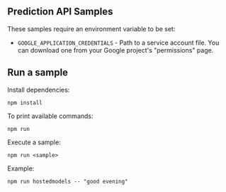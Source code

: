 ## Prediction API Samples

These samples require an environment variable to be set:

- `GOOGLE_APPLICATION_CREDENTIALS` - Path to a service account file. You can
download one from your Google project's "permissions" page.

## Run a sample

Install dependencies:

    npm install

To print available commands:

    npm run

Execute a sample:

    npm run <sample>

Example:

    npm run hostedmodels -- "good evening"

